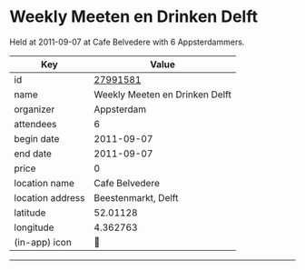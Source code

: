 # Weekly Meeten en Drinken Delft
Held at 2011-09-07 at Cafe Belvedere with 6 Appsterdammers.
        
|Key|Value
|---|---|
|id|[27991581](https://www.meetup.com/appsterdam/events/27991581/)|
|name|Weekly Meeten en Drinken Delft|
|organizer|Appsterdam|
|attendees|6|
|begin date|2011-09-07|
|end date|2011-09-07|
|price|0|
|location name|Cafe Belvedere|
|location address|Beestenmarkt, Delft|
|latitude|52.01128|
|longitude|4.362763|
|(in-app) icon|🍺|

---



